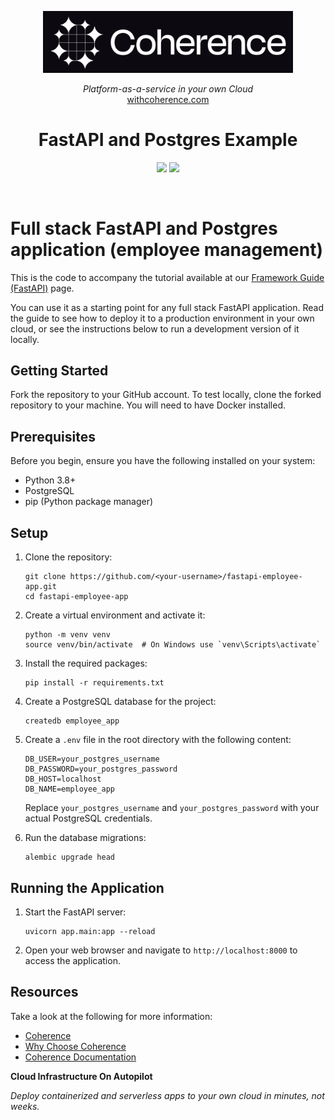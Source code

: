 
<p align="center">
  <a href="https://www.withcoherence.com">
    <img alt="Coherence Logo" title="Coherence" src="./logo.png" width="400" style="color: black">
  </a>
</p>


<p align="center">
  <i>Platform-as-a-service in your own Cloud</i><br/> 
  <a href="https://www.withcoherence.com">withcoherence.com</a>
</p>

<h1 align="center">
FastAPI and Postgres Example
</h1>

<p align="center">
<img src="https://img.shields.io/badge/FastAPI-005571?style=for-the-badge&logo=fastapi">
<img src="https://img.shields.io/badge/postgres-%23316192.svg?style=for-the-badge&logo=postgresql&logoColor=white">
</p>

<br/>

# Full stack FastAPI and Postgres application (employee management)

<p>
This is the code to accompany the tutorial available at our <a href="https://docs.withcoherence.com/coherence-templates/full-stack-template/?tabs=fastapi">Framework Guide (FastAPI)</a> page.
</p>

You can use it as a starting point for any full stack FastAPI application. Read the guide to see how to deploy it to a production environment in your own cloud, or see the instructions below to run a development version of it locally.

## Getting Started 

Fork the repository to your GitHub account. To test locally, clone the forked repository to your machine. You will need to have Docker installed.

## Prerequisites

Before you begin, ensure you have the following installed on your system:
- Python 3.8+
- PostgreSQL
- pip (Python package manager)

## Setup

1. Clone the repository:
   ```
   git clone https://github.com/<your-username>/fastapi-employee-app.git
   cd fastapi-employee-app
   ```

2. Create a virtual environment and activate it:
   ```
   python -m venv venv
   source venv/bin/activate  # On Windows use `venv\Scripts\activate`
   ```

3. Install the required packages:
   ```
   pip install -r requirements.txt
   ```

4. Create a PostgreSQL database for the project:
   ```
   createdb employee_app
   ```

5. Create a `.env` file in the root directory with the following content:
   ```
   DB_USER=your_postgres_username
   DB_PASSWORD=your_postgres_password
   DB_HOST=localhost
   DB_NAME=employee_app
   ```
   Replace `your_postgres_username` and `your_postgres_password` with your actual PostgreSQL credentials.

6. Run the database migrations:
   ```
   alembic upgrade head
   ```

## Running the Application

1. Start the FastAPI server:
   ```
   uvicorn app.main:app --reload
   ```

2. Open your web browser and navigate to `http://localhost:8000` to access the application.

## Resources

Take a look at the following for more information:

* [Coherence](https://www.withcoherence.com)
* [Why Choose Coherence](https://docs.withcoherence.com/#why-choose-coherence)
* [Coherence Documentation](docs.withcoherence.com)

**Cloud Infrastructure On Autopilot**

_Deploy containerized and serverless apps to your own cloud in minutes, not weeks._
